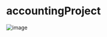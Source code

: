 # accountingProject
![image](https://github.com/seo423/nexacro-accounting-project/assets/136302997/f92fd89e-257b-48ad-a354-53ffac97fb5e)


